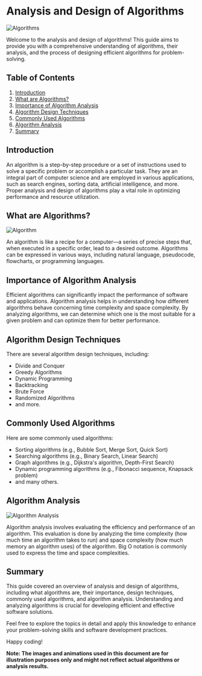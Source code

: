 # Analysis and Design of Algorithms

![Algorithms](https://example.com/path/to/algorithm_image.jpg)

Welcome to the analysis and design of algorithms! This guide aims to provide you with a comprehensive understanding of algorithms, their analysis, and the process of designing efficient algorithms for problem-solving.

## Table of Contents
1. [Introduction](#introduction)
2. [What are Algorithms?](#what-are-algorithms)
3. [Importance of Algorithm Analysis](#importance-of-algorithm-analysis)
4. [Algorithm Design Techniques](#algorithm-design-techniques)
5. [Commonly Used Algorithms](#commonly-used-algorithms)
6. [Algorithm Analysis](#algorithm-analysis)
7. [Summary](#summary)

## Introduction
An algorithm is a step-by-step procedure or a set of instructions used to solve a specific problem or accomplish a particular task. They are an integral part of computer science and are employed in various applications, such as search engines, sorting data, artificial intelligence, and more. Proper analysis and design of algorithms play a vital role in optimizing performance and resource utilization.

## What are Algorithms?
![Algorithm](https://example.com/path/to/algorithm_animation.gif)

An algorithm is like a recipe for a computer—a series of precise steps that, when executed in a specific order, lead to a desired outcome. Algorithms can be expressed in various ways, including natural language, pseudocode, flowcharts, or programming languages.

## Importance of Algorithm Analysis
Efficient algorithms can significantly impact the performance of software and applications. Algorithm analysis helps in understanding how different algorithms behave concerning time complexity and space complexity. By analyzing algorithms, we can determine which one is the most suitable for a given problem and can optimize them for better performance.

## Algorithm Design Techniques
There are several algorithm design techniques, including:
- Divide and Conquer
- Greedy Algorithms
- Dynamic Programming
- Backtracking
- Brute Force
- Randomized Algorithms
- and more.

## Commonly Used Algorithms
Here are some commonly used algorithms:
- Sorting algorithms (e.g., Bubble Sort, Merge Sort, Quick Sort)
- Searching algorithms (e.g., Binary Search, Linear Search)
- Graph algorithms (e.g., Dijkstra's algorithm, Depth-First Search)
- Dynamic programming algorithms (e.g., Fibonacci sequence, Knapsack problem)
- and many others.

## Algorithm Analysis
![Algorithm Analysis](https://example.com/path/to/algorithm_analysis_chart.png)

Algorithm analysis involves evaluating the efficiency and performance of an algorithm. This evaluation is done by analyzing the time complexity (how much time an algorithm takes to run) and space complexity (how much memory an algorithm uses) of the algorithm. Big O notation is commonly used to express the time and space complexities.

## Summary
This guide covered an overview of analysis and design of algorithms, including what algorithms are, their importance, design techniques, commonly used algorithms, and algorithm analysis. Understanding and analyzing algorithms is crucial for developing efficient and effective software solutions.

Feel free to explore the topics in detail and apply this knowledge to enhance your problem-solving skills and software development practices.

Happy coding!

**Note: The images and animations used in this document are for illustration purposes only and might not reflect actual algorithms or analysis results.**
